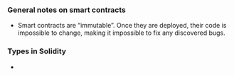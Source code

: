 ### General notes on smart contracts

* Smart contracts are “immutable”. Once they are deployed, their code is impossible to change, making it impossible to fix any discovered bugs.

### Types in Solidity

* 